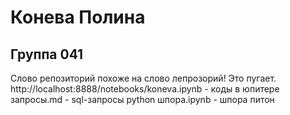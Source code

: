 #  Конева Полина
## Группа 041
Слово репозиторий похоже на слово лепрозорий! Это пугает. 
http://localhost:8888/notebooks/koneva.ipynb   -   коды в юпитере
запросы.md - sql-запросы
python шпора.ipynb - шпора питон

